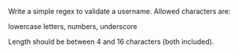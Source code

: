 Write a simple regex to validate a username. Allowed characters are:

lowercase letters,
numbers,
underscore

Length should be between 4 and 16 characters (both included).